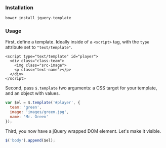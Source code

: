 ### Installation
```sh
bower install jquery.template
```


### Usage
First, define a template. Ideally inside of a `<script>` tag, with the `type` attribute set to `"text/template"`.
```
<script type="text/template" id="player">
  <div class="class-team">
    <img class="src-image">
    <p class="text-name"></p>
  </div>
</script>
```

Second, pass `$.template` two arguments: a CSS target for your template, and an object with values.
```js
var $el = $.template('#player', {
  team: 'green',
  image: 'images/green.jpg',
  name: 'Mr. Green'
});
```

Third, you now have a jQuery wrapped DOM element. Let's make it visible.
```js
$('body').append($el);
```
